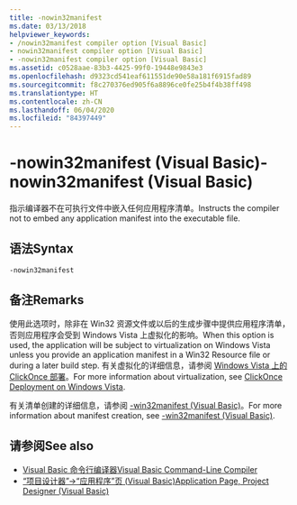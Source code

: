 ```yaml
---
title: -nowin32manifest
ms.date: 03/13/2018
helpviewer_keywords:
- /nowin32manifest compiler option [Visual Basic]
- nowin32manifest compiler option [Visual Basic]
- -nowin32manifest compiler option [Visual Basic]
ms.assetid: c0528aae-83b3-4425-99f0-19448e9843e3
ms.openlocfilehash: d9323cd541eaf611551de90e58a181f6915fad89
ms.sourcegitcommit: f8c270376ed905f6a8896ce0fe25b4f4b38ff498
ms.translationtype: HT
ms.contentlocale: zh-CN
ms.lasthandoff: 06/04/2020
ms.locfileid: "84397449"
---
```

# <a name="-nowin32manifest-visual-basic"></a><span data-ttu-id="cff46-102">-nowin32manifest (Visual Basic)</span><span class="sxs-lookup"><span data-stu-id="cff46-102">-nowin32manifest (Visual Basic)</span></span>
<span data-ttu-id="cff46-103">指示编译器不在可执行文件中嵌入任何应用程序清单。</span><span class="sxs-lookup"><span data-stu-id="cff46-103">Instructs the compiler not to embed any application manifest into the executable file.</span></span>  
  
## <a name="syntax"></a><span data-ttu-id="cff46-104">语法</span><span class="sxs-lookup"><span data-stu-id="cff46-104">Syntax</span></span>  
  
```console  
-nowin32manifest  
```  
  
## <a name="remarks"></a><span data-ttu-id="cff46-105">备注</span><span class="sxs-lookup"><span data-stu-id="cff46-105">Remarks</span></span>  
 <span data-ttu-id="cff46-106">使用此选项时，除非在 Win32 资源文件或以后的生成步骤中提供应用程序清单，否则应用程序会受到 Windows Vista 上虚拟化的影响。</span><span class="sxs-lookup"><span data-stu-id="cff46-106">When this option is used, the application will be subject to virtualization on Windows Vista unless you provide an application manifest in a Win32 Resource file or during a later build step.</span></span> <span data-ttu-id="cff46-107">有关虚拟化的详细信息，请参阅 [Windows Vista 上的 ClickOnce 部署](/visualstudio/deployment/clickonce-deployment-on-windows-vista)。</span><span class="sxs-lookup"><span data-stu-id="cff46-107">For more information about virtualization, see [ClickOnce Deployment on Windows Vista](/visualstudio/deployment/clickonce-deployment-on-windows-vista).</span></span>  
  
 <span data-ttu-id="cff46-108">有关清单创建的详细信息，请参阅 [-win32manifest (Visual Basic)](win32manifest.md)。</span><span class="sxs-lookup"><span data-stu-id="cff46-108">For more information about manifest creation, see [-win32manifest (Visual Basic)](win32manifest.md).</span></span>  
  
## <a name="see-also"></a><span data-ttu-id="cff46-109">请参阅</span><span class="sxs-lookup"><span data-stu-id="cff46-109">See also</span></span>

- [<span data-ttu-id="cff46-110">Visual Basic 命令行编译器</span><span class="sxs-lookup"><span data-stu-id="cff46-110">Visual Basic Command-Line Compiler</span></span>](index.md)
- [<span data-ttu-id="cff46-111">“项目设计器”->“应用程序”页 (Visual Basic)</span><span class="sxs-lookup"><span data-stu-id="cff46-111">Application Page, Project Designer (Visual Basic)</span></span>](/visualstudio/ide/reference/application-page-project-designer-visual-basic)
